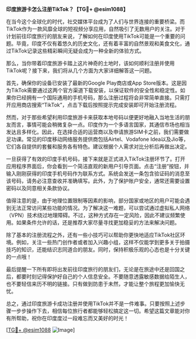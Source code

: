 **印度旅游卡怎么注册TikTok？【TG💪+ @esim1088】**

在当今这个全球化的时代，社交媒体平台成为了人们与世界连接的重要桥梁。而TikTok作为一款风靡全球的短视频分享应用，自然吸引了无数用户的关注。对于计划前往印度旅行的朋友来说，了解如何在印度使用TikTok可能是一个重要的问题。毕竟，印度不仅有着悠久的历史文化，还有着丰富的自然景观和美食文化，通过TikTok记录这些精彩瞬间无疑会成为一种全新的体验方式。

那么，当你带着印度旅游卡踏上这片神奇的土地时，该如何顺利注册并使用TikTok呢？接下来，我们将从几个方面为大家详细解答这一问题。

首先，确保你的设备已安装了最新的Google Play商店或App Store版本。这是因为TikTok需要通过这两个官方渠道下载安装，以保证软件的安全性和稳定性。如果你已经拥有一个国际通用的手机号码，那么注册过程将会非常简单直接。只需打开应用商店搜索“TikTok”，点击下载后按照提示完成安装即可开始注册流程。

然而，对于那些希望利用印度旅游卡来获取本地号码以便更好地融入当地生活的朋友而言，事情可能会稍微复杂一点。印度作为一个多语言国家，其通信市场也相当发达且多样化。因此，在选择合适的运营商以及申请旅游SIM卡之前，我们需要做足功课。常见的印度移动网络服务提供商包括Airtel、Vodafone Idea以及Jio等，它们各自提供的套餐和服务各有特色。建议根据个人需求对比分析后再做出决定。

一旦获得了有效的印度手机号码，接下来就是正式进入TikTok注册环节了。打开应用程序界面后，你会看到一个简洁直观的新用户引导页面。点击“注册”按钮，并输入刚刚获得的印度手机号码作为联系方式。系统会发送一条包含验证码的消息至该号码，请务必注意查收并准确填写。此外，为了保护账户安全，通常还需要设置密码以及同意相关条款协议。

值得注意的是，由于地理位置限制等因素的影响，部分国家或地区的用户可能会遇到无法正常访问某些功能的情况。为了解决这一难题，可以尝试通过虚拟私人网络（VPN）技术绕过地理障碍。不过，这种方式存在一定风险，因此不建议频繁使用。如果条件允许的话，还是推荐大家尽量寻找更加稳妥的方法来解决问题。

除了基本的注册流程之外，还有一些小技巧可以帮助你更快地适应TikTok社区环境。例如，关注一些热门创作者或者加入兴趣小组，这样不仅能学到更多关于拍摄技巧的知识，还能结识志同道合的朋友。同时，保持积极乐观的心态也是十分关键的一点哦！

最后提醒一下所有即将出发前往印度旅行的朋友们，无论是在旅途中还是回国之后，都要时刻记得保护好自己的个人信息安全。不要随意透露敏感数据给陌生人，也不要轻信来历不明的链接。只有做到防患于未然，才能让整个旅程更加愉快无忧。

总之，通过印度旅游卡成功注册并使用TikTok并不是一件难事。只要按照上述步骤一步步操作下去，相信每位旅行者都能够轻松搞定这一切。希望这篇文章能对你有所帮助，祝你在印度度过一段难忘而又美好的时光！ 

[[TG💪+ @esim1088](https://t.me/s/esim1088) ![Image](https://i.postimg.cc/4NQfJmqS/Snipaste-2025-05-13-00-14-12.png)]